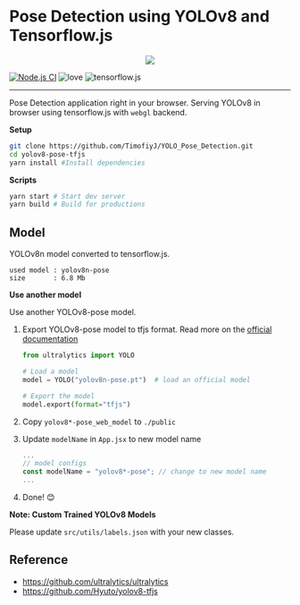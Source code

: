# Pose Detection using YOLOv8 and Tensorflow.js

<p align="center">
  <img src="./sample.jpeg" />
</p>

[![Node.js CI](https://github.com/FatemeZamanian/YOLOv8-Pose-tfjs/actions/workflows/node.js.yml/badge.svg)](https://github.com/FatemeZamanian/YOLOv8-Pose-tfjs/actions/workflows/node.js.yml)
![love](https://img.shields.io/badge/Made%20with-🖤-white)
![tensorflow.js](https://img.shields.io/badge/tensorflow.js-white?logo=tensorflow)

---

Pose Detection application right in your browser. Serving YOLOv8 in browser using tensorflow.js
with `webgl` backend.

**Setup**

```bash
git clone https://github.com/TimofiyJ/YOLO_Pose_Detection.git
cd yolov8-pose-tfjs
yarn install #Install dependencies
```

**Scripts**

```bash
yarn start # Start dev server
yarn build # Build for productions
```

## Model

YOLOv8n model converted to tensorflow.js.

```
used model : yolov8n-pose
size       : 6.8 Mb
```

**Use another model**

Use another YOLOv8-pose model.

1. Export YOLOv8-pose model to tfjs format. Read more on the [official documentation](https://docs.ultralytics.com/tasks/detection/#export)

   ```python
   from ultralytics import YOLO

   # Load a model
   model = YOLO("yolov8n-pose.pt")  # load an official model

   # Export the model
   model.export(format="tfjs")
   ```

2. Copy `yolov8*-pose_web_model` to `./public`
3. Update `modelName` in `App.jsx` to new model name
   ```jsx
   ...
   // model configs
   const modelName = "yolov8*-pose"; // change to new model name
   ...
   ```
4. Done! 😊

**Note: Custom Trained YOLOv8 Models**

Please update `src/utils/labels.json` with your new classes.

## Reference

- https://github.com/ultralytics/ultralytics
- https://github.com/Hyuto/yolov8-tfjs
